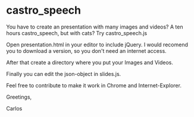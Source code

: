 # castro_speech
You have to create an presentation with many images and videos? A ten hours castro_speech, but with cats? Try castro_speech.js

Open presentation.html in your editor to include jQuery. I would recomend you to download a version, so you don't need an internet access.

After that create a directory where you put your Images and Videos.

Finally you can edit the json-object in slides.js.

Feel free to contribute to make it work in Chrome and Internet-Explorer.

Greetings,

Carlos
